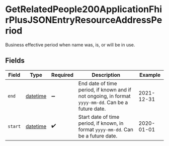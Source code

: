 # GetRelatedPeople200ApplicationFhirPlusJSONEntryResourceAddressPeriod

Business effective period when name was, is, or will be in use.



## Fields

| Field                                                                                               | Type                                                                                                | Required                                                                                            | Description                                                                                         | Example                                                                                             |
| --------------------------------------------------------------------------------------------------- | --------------------------------------------------------------------------------------------------- | --------------------------------------------------------------------------------------------------- | --------------------------------------------------------------------------------------------------- | --------------------------------------------------------------------------------------------------- |
| `end`                                                                                               | [datetime](https://docs.python.org/3/library/datetime.html#datetime-objects)                        | :heavy_minus_sign:                                                                                  | End date of time period, if known and if not ongoing, in format `yyyy-mm-dd`. Can be a future date. | 2021-12-31                                                                                          |
| `start`                                                                                             | [datetime](https://docs.python.org/3/library/datetime.html#datetime-objects)                        | :heavy_check_mark:                                                                                  | Start date of time period, if known, in format `yyyy-mm-dd`. Can be a future date.                  | 2020-01-01                                                                                          |